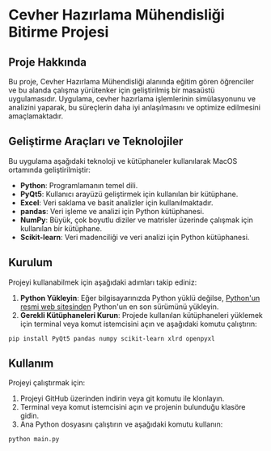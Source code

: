 # Cevher Hazırlama Mühendisliği Bitirme Projesi

## Proje Hakkında

Bu proje, Cevher Hazırlama Mühendisliği alanında eğitim gören öğrenciler ve bu alanda çalışma yürütenker için geliştirilmiş bir masaüstü uygulamasıdır. Uygulama, cevher hazırlama işlemlerinin simülasyonunu ve analizini yaparak, bu süreçlerin daha iyi anlaşılmasını ve optimize edilmesini amaçlamaktadır.

## Geliştirme Araçları ve Teknolojiler

Bu uygulama aşağıdaki teknoloji ve kütüphaneler kullanılarak MacOS ortamında geliştirilmiştir:

- **Python**: Programlamanın temel dili.
- **PyQt5**: Kullanıcı arayüzü geliştirmek için kullanılan bir kütüphane.
- **Excel**: Veri saklama ve basit analizler için kullanılmaktadır.
- **pandas**: Veri işleme ve analizi için Python kütüphanesi.
- **NumPy**: Büyük, çok boyutlu diziler ve matrisler üzerinde çalışmak için kullanılan bir kütüphane.
- **Scikit-learn**: Veri madenciliği ve veri analizi için Python kütüphanesi.

## Kurulum

Projeyi kullanabilmek için aşağıdaki adımları takip ediniz:

1. **Python Yükleyin**: Eğer bilgisayarınızda Python yüklü değilse, [Python'un resmi web sitesinden](https://www.python.org/downloads/) Python'un en son sürümünü yükleyin.
2. **Gerekli Kütüphaneleri Kurun**: Projede kullanılan kütüphaneleri yüklemek için terminal veya komut istemcisini açın ve aşağıdaki komutu çalıştırın:

```
pip install PyQt5 pandas numpy scikit-learn xlrd openpyxl
```

## Kullanım

Projeyi çalıştırmak için:

1. Projeyi GitHub üzerinden indirin veya git komutu ile klonlayın.
2. Terminal veya komut istemcisini açın ve projenin bulunduğu klasöre gidin.
3. Ana Python dosyasını çalıştırın ve aşağıdaki komutu kullanın:

```
python main.py
```



